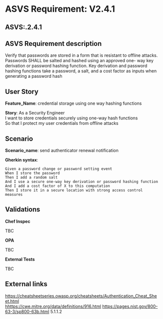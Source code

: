 # ASVS Requirement: V2.4.1

## ASVS:.2.4.1

## ASVS Requirement description

Verify that passwords are stored in a form that is resistant to offline attacks. Passwords SHALL be salted and hashed using an approved one- way key derivation or password hashing function. Key derivation and password hashing functions take a password, a salt, and a cost factor as inputs when generating a password hash

## User Story

**Feature_Name**: credential storage using one way hashing functions

**Story**:
As a Security Engineer\
I want to store credentials securely using one-way hash functions\
So that I protect my user credentials from offline attacks


## Scenario

**Scenario_name**: send authenticator renewal notification

**Gherkin syntax**:

```gherkin
Given a password change or password setting event
When I store the password
Then I add a random salt
And I use a secure one-way key derivation or password hashing function
And I add a cost factor of X to this computation
Then I store it in a secure location with strong access control measures
```

## Validations

**Chef Inspec**

TBC

**OPA**

TBC

**External Tests**

TBC

## External links

<https://cheatsheetseries.owasp.org/cheatsheets/Authentication_Cheat_Sheet.html> \
<hhttps://cwe.mitre.org/data/definitions/916.html>
<https://pages.nist.gov/800-63-3/sp800-63b.html> 5.1.1.2

